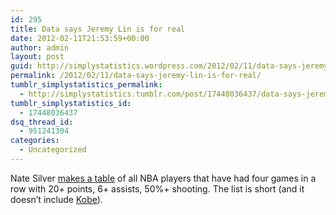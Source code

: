 ```yaml
---
id: 295
title: Data says Jeremy Lin is for real
date: 2012-02-11T21:53:59+00:00
author: admin
layout: post
guid: http://simplystatistics.wordpress.com/2012/02/11/data-says-jeremy-lin-is-for-real
permalink: /2012/02/11/data-says-jeremy-lin-is-for-real/
tumblr_simplystatistics_permalink:
  - http://simplystatistics.tumblr.com/post/17448036437/data-says-jeremy-lin-is-for-real
tumblr_simplystatistics_id:
  - 17448036437
dsq_thread_id:
  - 951241304
categories:
  - Uncategorized
---
```

Nate Silver <a href="http://fivethirtyeight.blogs.nytimes.com/2012/02/11/jeremy-lin-is-no-fluke/" target="_blank">makes a table</a> of all NBA players that have had four games in a row with 20+ points, 6+ assists, 50%+ shooting. The list is short (and it doesn&#8217;t include <a href="http://simplystatistics.tumblr.com/post/16817771482/this-graph-makes-me-think-kobe-is-not-that-good-he" target="_blank">Kobe</a>).  